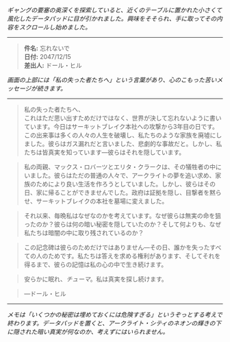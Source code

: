 _ギャングの要塞の奥深くを探索していると、近くのテーブルに置かれた小さくて風化したデータパッドに目が引かれました。興味をそそられ、手に取ってその内容をスクロールし始めました。_

---

> **件名:** 忘れないで  
> **日付:** 2047/12/15  
> **差出人:** ドール・ヒル

_画面の上部には「私の失った者たちへ」という言葉があり、心のこもった苦いメッセージが続きます。_

---

> 私の失った者たちへ、  
> これはただ思い出すためだけではなく、世界が決して忘れないように書いています。今日はサーキットブレイク本社への攻撃から3年目の日です。この出来事は多くの人々の人生を破壊し、私たちのような家族を廃墟にしました。彼らはガス漏れだと言いました、悲劇的な事故だと。しかし、私たちは皆真実を知っています—彼らはそれを隠しています。

> 私の両親、マックス・ロバーツとエリタ・クラークは、その犠牲者の中にいました。彼らはただの普通の人々で、アークライトの夢を追い求め、家族のためにより良い生活を作ろうとしていました。しかし、彼らはその日、家に帰ることができませんでした。政府は証拠を隠し、目撃者を黙らせ、サーキットブレイクの本社を墓場に変えました。

> それ以来、毎晩私はなぜなのかを考えています。なぜ彼らは無実の命を狙ったのか？彼らは何の暗い秘密を隠していたのか？そして何よりも、なぜ私たちは暗闇の中に取り残されているのか？

> この記念碑は彼らのためだけではありません—その日、誰かを失ったすべての人のためです。私たちは答えを求める権利があります、そしてそれを得るまで、彼らの記憶は私の心の中で生き続けます。

> 安らかに眠れ、_チューマ_。私は真実を探し続けます。

> —ドール・ヒル

---

_メモは「いくつかの秘密は埋めておくには危険すぎる」というぞっとする考えで終わります。データパッドを置くと、アークライト・シティのネオンの輝きの下に隠された暗い真実が何なのか、考えずにはいられません。_
